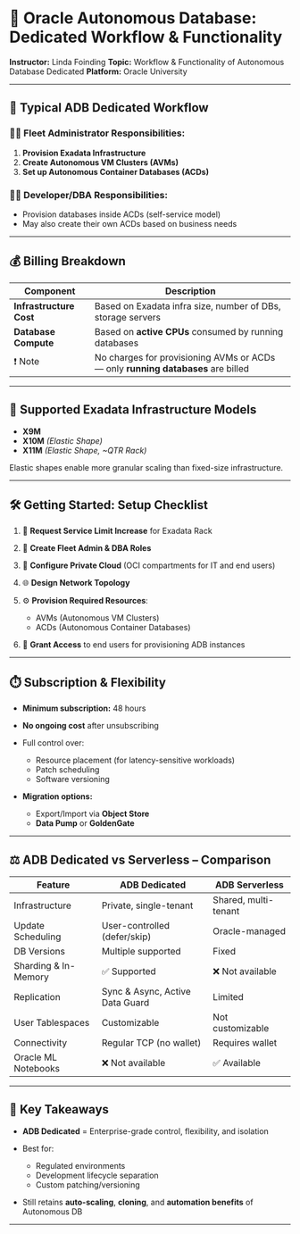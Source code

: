# 📘 Oracle Autonomous Database: Dedicated Workflow & Functionality

**Instructor:** Linda Foinding
**Topic:** Workflow & Functionality of Autonomous Database Dedicated
**Platform:** Oracle University

---

## 🔄 Typical ADB Dedicated Workflow

### 👨‍✈️ Fleet Administrator Responsibilities:

1. **Provision Exadata Infrastructure**
2. **Create Autonomous VM Clusters (AVMs)**
3. **Set up Autonomous Container Databases (ACDs)**

### 👨‍💻 Developer/DBA Responsibilities:

* Provision databases inside ACDs (self-service model)
* May also create their own ACDs based on business needs

---

## 💰 Billing Breakdown

| Component               | Description                                                                      |
| ----------------------- | -------------------------------------------------------------------------------- |
| **Infrastructure Cost** | Based on Exadata infra size, number of DBs, storage servers                      |
| **Database Compute**    | Based on **active CPUs** consumed by running databases                           |
| ❗ Note                  | No charges for provisioning AVMs or ACDs — only **running databases** are billed |

---

## 🧱 Supported Exadata Infrastructure Models

* **X9M**
* **X10M** *(Elastic Shape)*
* **X11M** *(Elastic Shape, \~QTR Rack)*

Elastic shapes enable more granular scaling than fixed-size infrastructure.

---

## 🛠️ Getting Started: Setup Checklist

1. 🔼 **Request Service Limit Increase** for Exadata Rack
2. 👤 **Create Fleet Admin & DBA Roles**
3. 🏢 **Configure Private Cloud** (OCI compartments for IT and end users)
4. 🌐 **Design Network Topology**
5. ⚙️ **Provision Required Resources**:

   * AVMs (Autonomous VM Clusters)
   * ACDs (Autonomous Container Databases)
6. 👥 **Grant Access** to end users for provisioning ADB instances

---

## ⏱️ Subscription & Flexibility

* **Minimum subscription:** 48 hours
* **No ongoing cost** after unsubscribing
* Full control over:

  * Resource placement (for latency-sensitive workloads)
  * Patch scheduling
  * Software versioning
* **Migration options:**

  * Export/Import via **Object Store**
  * **Data Pump** or **GoldenGate**

---

## ⚖️ ADB Dedicated vs Serverless – Comparison

| Feature              | ADB Dedicated                   | ADB Serverless       |
| -------------------- | ------------------------------- | -------------------- |
| Infrastructure       | Private, single-tenant          | Shared, multi-tenant |
| Update Scheduling    | User-controlled (defer/skip)    | Oracle-managed       |
| DB Versions          | Multiple supported              | Fixed                |
| Sharding & In-Memory | ✅ Supported                     | ❌ Not available      |
| Replication          | Sync & Async, Active Data Guard | Limited              |
| User Tablespaces     | Customizable                    | Not customizable     |
| Connectivity         | Regular TCP (no wallet)         | Requires wallet      |
| Oracle ML Notebooks  | ❌ Not available                 | ✅ Available          |

---

## 🧠 Key Takeaways

* **ADB Dedicated** = Enterprise-grade control, flexibility, and isolation
* Best for:

  * Regulated environments
  * Development lifecycle separation
  * Custom patching/versioning
* Still retains **auto-scaling**, **cloning**, and **automation benefits** of Autonomous DB

---
